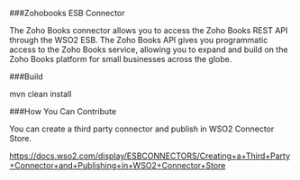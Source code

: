 ###Zohobooks ESB Connector

The Zoho Books connector allows you to access the Zoho Books REST API through the WSO2 ESB. The Zoho Books API gives you programmatic access to the Zoho Books service, allowing you to expand and build on the Zoho Books platform for small businesses across the globe. 

###Build

mvn clean install

###How You Can Contribute
   
   You can create a third party connector and publish in WSO2 Connector Store.
   
   https://docs.wso2.com/display/ESBCONNECTORS/Creating+a+Third+Party+Connector+and+Publishing+in+WSO2+Connector+Store
